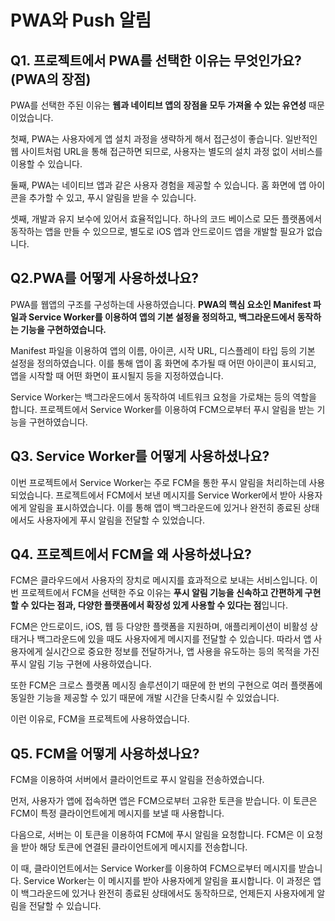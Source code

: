 # PWA와 Push 알림

## Q1. 프로젝트에서 PWA를 선택한 이유는 무엇인가요?(PWA의 장점)

PWA를 선택한 주된 이유는 **웹과 네이티브 앱의 장점을 모두 가져올 수 있는 유연성** 때문이었습니다.

첫째, PWA는 사용자에게 앱 설치 과정을 생략하게 해서 접근성이 좋습니다. 일반적인 웹 사이트처럼 URL을 통해 접근하면 되므로, 사용자는 별도의 설치 과정 없이 서비스를 이용할 수 있습니다.

둘째, PWA는 네이티브 앱과 같은 사용자 경험을 제공할 수 있습니다. 홈 화면에 앱 아이콘을 추가할 수 있고, 푸시 알림을 받을 수 있습니다.

셋째, 개발과 유지 보수에 있어서 효율적입니다. 하나의 코드 베이스로 모든 플랫폼에서 동작하는 앱을 만들 수 있으므로, 별도로 iOS 앱과 안드로이드 앱을 개발할 필요가 없습니다.

## Q2.PWA를 어떻게 사용하셨나요?

PWA를 웹앱의 구조를 구성하는데 사용하였습니다. **PWA의 핵심 요소인 Manifest 파일과 Service Worker를 이용하여 앱의 기본 설정을 정의하고, 백그라운드에서 동작하는 기능을 구현하였습니다.**

Manifest 파일을 이용하여 앱의 이름, 아이콘, 시작 URL, 디스플레이 타입 등의 기본 설정을 정의하였습니다. 이를 통해 앱이 홈 화면에 추가될 때 어떤 아이콘이 표시되고, 앱을 시작할 때 어떤 화면이 표시될지 등을 지정하였습니다.

Service Worker는 백그라운드에서 동작하여 네트워크 요청을 가로채는 등의 역할을 합니다. 프로젝트에서 Service Worker를 이용하여 FCM으로부터 푸시 알림을 받는 기능을 구현하였습니다.

## Q3. Service Worker를 어떻게 사용하셨나요?

이번 프로젝트에서 Service Worker는 주로 FCM을 통한 푸시 알림을 처리하는데 사용되었습니다. 프로젝트에서 FCM에서 보낸 메시지를 Service Worker에서 받아 사용자에게 알림을 표시하였습니다. 이를 통해 앱이 백그라운드에 있거나 완전히 종료된 상태에서도 사용자에게 푸시 알림을 전달할 수 있었습니다.

## Q4. 프로젝트에서 FCM을 왜 사용하셨나요?

FCM은 클라우드에서 사용자의 장치로 메시지를 효과적으로 보내는 서비스입니다. 이번 프로젝트에서 FCM을 선택한 주요 이유는 **푸시 알림 기능을 신속하고 간편하게 구현할 수 있다는 점과, 다양한 플랫폼에서 확장성 있게 사용할 수 있다는 점**입니다.

FCM은 안드로이드, iOS, 웹 등 다양한 플랫폼을 지원하며, 애플리케이션이 비활성 상태거나 백그라운드에 있을 때도 사용자에게 메시지를 전달할 수 있습니다. 따라서 앱 사용자에게 실시간으로 중요한 정보를 전달하거나, 앱 사용을 유도하는 등의 목적을 가진 푸시 알림 기능 구현에 사용하였습니다.

또한 FCM은 크로스 플랫폼 메시징 솔루션이기 때문에 한 번의 구현으로 여러 플랫폼에 동일한 기능을 제공할 수 있기 때문에 개발 시간을 단축시킬 수 있었습니다.

이런 이유로, FCM을 프로젝트에 사용하였습니다.

## Q5. FCM을 어떻게 사용하셨나요?

FCM을 이용하여 서버에서 클라이언트로 푸시 알림을 전송하였습니다.

먼저, 사용자가 앱에 접속하면 앱은 FCM으로부터 고유한 토큰을 받습니다. 이 토큰은 FCM이 특정 클라이언트에게 메시지를 보낼 때 사용합니다.

다음으로, 서버는 이 토큰을 이용하여 FCM에 푸시 알림을 요청합니다. FCM은 이 요청을 받아 해당 토큰에 연결된 클라이언트에게 메시지를 전송합니다.

이 때, 클라이언트에서는 Service Worker를 이용하여 FCM으로부터 메시지를 받습니다. Service Worker는 이 메시지를 받아 사용자에게 알림을 표시합니다. 이 과정은 앱이 백그라운드에 있거나 완전히 종료된 상태에서도 동작하므로, 언제든지 사용자에게 알림을 전달할 수 있습니다.
